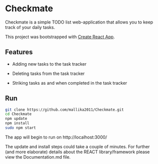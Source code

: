 # Checkmate

Checkmate is a simple TODO list web-application that allows you to keep track of your daily tasks.

This project was bootstrapped with [Create React App](https://github.com/facebook/create-react-app).

## Features

* Adding new tasks to the task tracker

* Deleting tasks from the task tracker

* Striking tasks as and when completed in the task tracker

## Run

```bash
git clone https://github.com/mallika2011/Checkmate.git
cd Checkmate
npm update
npm install
sudo npm start
```
The app will begin to run on http://localhost:3000/

The update and install steps could take a couple of minutes.
For further (and more elaborate) details about the REACT library/framework please view the Documentation.md file.
